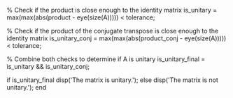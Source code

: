 % Check if the product is close enough to the identity matrix
is_unitary = max(max(abs(product - eye(size(A))))) < tolerance;

% Check if the product of the conjugate transpose is close enough to the identity matrix
is_unitary_conj = max(max(abs(product_conj - eye(size(A))))) < tolerance;

% Combine both checks to determine if A is unitary
is_unitary_final = is_unitary && is_unitary_conj;

if is_unitary_final
    disp('The matrix is unitary.');
else
    disp('The matrix is not unitary.');
end
